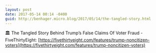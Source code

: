 ```yaml
---
layout: post
date: 2017-05-14 00:14 -0400
guid: http://benhager.micro.blog/2017/05/14/the-tangled-story.html
---
```

🏛 The Tangled Story Behind Trump’s False Claims Of Voter Fraud - FiveThirtyEight: [https://fivethirtyeight.com/features/trump-noncitizen-voters](https://fivethirtyeight.com/features/trump-noncitizen-voters)
